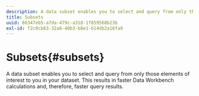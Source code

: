 ```yaml
---
description: A data subset enables you to select and query from only those elements of interest to you in your dataset. This results in faster Data Workbench calculations and, therefore, faster query results.
title: Subsets
uuid: 66347eb5-a7da-479c-a318-1f859568b23b
exl-id: f2c0cb63-32a6-40b3-b8e1-b14db2a16fa9
---
```

# Subsets{#subsets}

A data subset enables you to select and query from only those elements of interest to you in your dataset. This results in faster Data Workbench calculations and, therefore, faster query results.
